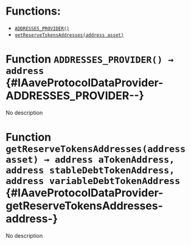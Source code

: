 

# Functions:
- [`ADDRESSES_PROVIDER()`](#IAaveProtocolDataProvider-ADDRESSES_PROVIDER--)
- [`getReserveTokensAddresses(address asset)`](#IAaveProtocolDataProvider-getReserveTokensAddresses-address-)



# Function `ADDRESSES_PROVIDER() → address` {#IAaveProtocolDataProvider-ADDRESSES_PROVIDER--}
No description




# Function `getReserveTokensAddresses(address asset) → address aTokenAddress, address stableDebtTokenAddress, address variableDebtTokenAddress` {#IAaveProtocolDataProvider-getReserveTokensAddresses-address-}
No description




